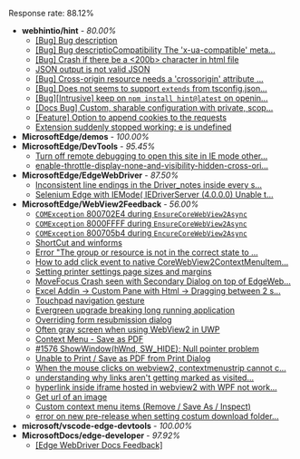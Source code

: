 Response rate: 88.12%

* **webhintio/hint** - _80.00%_
  * [[Bug] Bug description](https://github.com/webhintio/hint/issues/5127)
  * [[Bug] Bug descriptioCompatibility The 'x-ua-compatible' meta...](https://github.com/webhintio/hint/issues/5118)
  * [[Bug] Crash if there be a <200b> character in html file](https://github.com/webhintio/hint/issues/5082)
  * [JSON output is not valid JSON](https://github.com/webhintio/hint/issues/5081)
  * [[Bug] Cross-origin resource needs a 'crossorigin' attribute ...](https://github.com/webhintio/hint/issues/5054)
  * [[Bug] Does not seems to support `extends` from tsconfig.json...](https://github.com/webhintio/hint/issues/5035)
  * [[Bug][Intrusive] keep on `npm install hint@latest` on openin...](https://github.com/webhintio/hint/issues/5034)
  * [[Docs Bug] Custom, sharable configuration with private, scop...](https://github.com/webhintio/hint/issues/5134)
  * [[Feature] Option to append cookies to the requests](https://github.com/webhintio/hint/issues/5079)
  * [Extension suddenly stopped working: e is undefined](https://github.com/webhintio/hint/issues/5078)
* **MicrosoftEdge/demos** - _100.00%_
* **MicrosoftEdge/DevTools** - _95.45%_
  * [Turn off remote debugging to open this site in IE mode other...](https://github.com/MicrosoftEdge/DevTools/issues/46)
  * [enable-throttle-display-none-and-visibility-hidden-cross-ori...](https://github.com/MicrosoftEdge/DevTools/issues/3)
* **MicrosoftEdge/EdgeWebDriver** - _87.50%_
  * [Inconsistent line endings in the Driver_notes inside every s...](https://github.com/MicrosoftEdge/EdgeWebDriver/issues/16)
  * [Selenium Edge with IEMode( IEDriverServer (4.0.0.0) Unable t...](https://github.com/MicrosoftEdge/EdgeWebDriver/issues/15)
* **MicrosoftEdge/WebView2Feedback** - _56.00%_
  * [`COMException` 800702E4 during `EnsureCoreWebView2Async`](https://github.com/MicrosoftEdge/WebView2Feedback/issues/2402)
  * [`COMException` 8000FFFF during `EnsureCoreWebView2Async`](https://github.com/MicrosoftEdge/WebView2Feedback/issues/2401)
  * [`COMException` 800705b4 during `EncureCoreWebView2Async`](https://github.com/MicrosoftEdge/WebView2Feedback/issues/2400)
  * [ShortCut and winforms](https://github.com/MicrosoftEdge/WebView2Feedback/issues/2399)
  * [Error "The group or resource is not in the correct state to ...](https://github.com/MicrosoftEdge/WebView2Feedback/issues/2398)
  * [How to add click event to native CoreWebView2ContextMenuItem...](https://github.com/MicrosoftEdge/WebView2Feedback/issues/2390)
  * [Setting printer settings page sizes and margins](https://github.com/MicrosoftEdge/WebView2Feedback/issues/2389)
  * [MoveFocus Crash seen with Secondary Dialog on top of EdgeWeb...](https://github.com/MicrosoftEdge/WebView2Feedback/issues/2388)
  * [Excel Addin -> Custom Pane with Html -> Dragging between 2 s...](https://github.com/MicrosoftEdge/WebView2Feedback/issues/2386)
  * [Touchpad navigation gesture](https://github.com/MicrosoftEdge/WebView2Feedback/issues/2382)
  * [Evergreen upgrade breaking long running application](https://github.com/MicrosoftEdge/WebView2Feedback/issues/2379)
  * [Overriding form resubmission dialog](https://github.com/MicrosoftEdge/WebView2Feedback/issues/2374)
  * [Often gray screen when using WebView2 in UWP](https://github.com/MicrosoftEdge/WebView2Feedback/issues/2369)
  * [Context Menu - Save as PDF](https://github.com/MicrosoftEdge/WebView2Feedback/issues/2393)
  * [#1576 ShowWindow(hWnd, SW_HIDE); Null pointer problem](https://github.com/MicrosoftEdge/WebView2Feedback/issues/2391)
  * [Unable to Print / Save as PDF from Print Dialog](https://github.com/MicrosoftEdge/WebView2Feedback/issues/2387)
  * [When the mouse clicks on webview2, contextmenustrip cannot c...](https://github.com/MicrosoftEdge/WebView2Feedback/issues/2383)
  * [understanding why links aren't getting marked as visited...](https://github.com/MicrosoftEdge/WebView2Feedback/issues/2378)
  * [hyperlink inside iframe hosted in webview2 with WPF not work...](https://github.com/MicrosoftEdge/WebView2Feedback/issues/2377)
  * [Get url of an image](https://github.com/MicrosoftEdge/WebView2Feedback/issues/2375)
  * [Custom context menu items (Remove / Save As / Inspect)](https://github.com/MicrosoftEdge/WebView2Feedback/issues/2371)
  * [error on new pre-release when setting costum download folder...](https://github.com/MicrosoftEdge/WebView2Feedback/issues/2358)
* **microsoft/vscode-edge-devtools** - _100.00%_
* **MicrosoftDocs/edge-developer** - _97.92%_
  * [[Edge WebDriver Docs Feedback]](https://github.com/MicrosoftDocs/edge-developer/issues/1916)